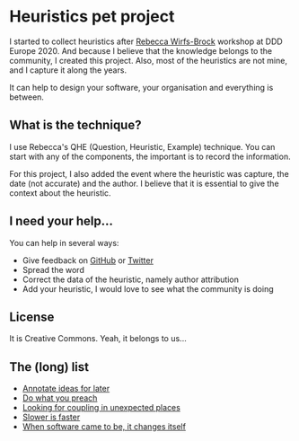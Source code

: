 # Heuristics pet project

I started to collect heuristics after [Rebecca Wirfs-Brock](https://twitter.com/rebeccawb) workshop at DDD Europe 2020. And because I believe that the knowledge belongs to the community, I created this project. Also, most of the heuristics are not mine, and I capture it along the years. 

It can help to design your software, your organisation and everything is between.

## What is the technique?

I use Rebecca's QHE (Question, Heuristic, Example) technique. You can start with any of the components, the important is to record the information.

For this project, I also added the event where the heuristic was capture, the date (not accurate) and the author. I believe that it is essential to give the context about the heuristic.

## I need your help...

You can help in several ways:
- Give feedback on [GitHub](https://github.com/joaoasrosa/heuristics/issues) or [Twitter](https://twitter.com/joaoasrosa)
- Spread the word
- Correct the data of the heuristic, namely author attribution
- Add your heuristic, I would love to see what the community is doing

## License

It is Creative Commons. Yeah, it belongs to us...

## The (long) list

- [Annotate ideas for later](heuristics/annotate-ideas-for-later.md)
- [Do what you preach](heuristics/do-what-you-preah.md)
- [Looking for coupling in unexpected places](heuristics/look-for-coupling-in-unexpected-palces.md)
- [Slower is faster](heuristics/slower-is-faster.md)
- [When software came to be, it changes itself](heuristics/when-software-came-to-be-it-changes-itself.md)
